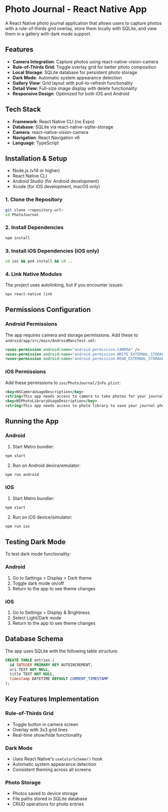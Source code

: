 # Photo Journal - React Native App

A React Native photo journal application that allows users to capture photos with a rule-of-thirds grid overlay, store them locally with SQLite, and view them in a gallery with dark mode support.

## Features

- **Camera Integration**: Capture photos using react-native-vision-camera
- **Rule-of-Thirds Grid**: Toggle overlay grid for better photo composition
- **Local Storage**: SQLite database for persistent photo storage
- **Dark Mode**: Automatic system appearance detection
- **Gallery View**: Grid layout with pull-to-refresh functionality
- **Detail View**: Full-size image display with delete functionality
- **Responsive Design**: Optimized for both iOS and Android

## Tech Stack

- **Framework**: React Native CLI (no Expo)
- **Database**: SQLite via react-native-sqlite-storage
- **Camera**: react-native-vision-camera
- **Navigation**: React Navigation v6
- **Language**: TypeScript

## Installation & Setup

- Node.js (v14 or higher)
- React Native CLI
- Android Studio (for Android development)
- Xcode (for iOS development, macOS only)

### 1. Clone the Repository

```bash
git clone <repository-url>
cd PhotoJournal
```

### 2. Install Dependencies

```bash
npm install
```

### 3. Install iOS Dependencies (iOS only)

```bash
cd ios && pod install && cd ..
```

### 4. Link Native Modules

The project uses autolinking, but if you encounter issues:

```bash
npx react-native link
```

## Permissions Configuration

### Android Permissions

The app requires camera and storage permissions. Add these to `android/app/src/main/AndroidManifest.xml`:

```xml
<uses-permission android:name="android.permission.CAMERA" />
<uses-permission android:name="android.permission.WRITE_EXTERNAL_STORAGE" />
<uses-permission android:name="android.permission.READ_EXTERNAL_STORAGE" />
```

### iOS Permissions

Add these permissions to `ios/PhotoJournal/Info.plist`:

```xml
<key>NSCameraUsageDescription</key>
<string>This app needs access to camera to take photos for your journal.</string>
<key>NSPhotoLibraryUsageDescription</key>
<string>This app needs access to photo library to save your journal photos.</string>
```

## Running the App

### Android

1. Start Metro bundler:

```bash
npm start
```

2. Run on Android device/emulator:

```bash
npm run android
```

### iOS

1. Start Metro bundler:

```bash
npm start
```

2. Run on iOS device/simulator:

```bash
npm run ios
```

## Testing Dark Mode

To test dark mode functionality:

### Android

1. Go to Settings > Display > Dark theme
2. Toggle dark mode on/off
3. Return to the app to see theme changes

### iOS

1. Go to Settings > Display & Brightness
2. Select Light/Dark mode
3. Return to the app to see theme changes

## Database Schema

The app uses SQLite with the following table structure:

```sql
CREATE TABLE entries (
  id INTEGER PRIMARY KEY AUTOINCREMENT,
  uri TEXT NOT NULL,
  title TEXT NOT NULL,
  timestamp DATETIME DEFAULT CURRENT_TIMESTAMP
);
```

## Key Features Implementation

### Rule-of-Thirds Grid

- Toggle button in camera screen
- Overlay with 3x3 grid lines
- Real-time show/hide functionality

### Dark Mode

- Uses React Native's `useColorScheme()` hook
- Automatic system appearance detection
- Consistent theming across all screens

### Photo Storage

- Photos saved to device storage
- File paths stored in SQLite database
- CRUD operations for photo entries
